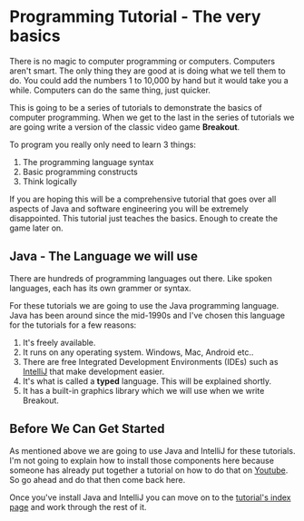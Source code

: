 # Programming Tutorial - The very basics

There is no magic to computer programming or computers. Computers aren't
smart. The only thing they are good at is doing what we tell them to do.
You could add the numbers 1 to 10,000 by hand but it would
take you a while. Computers can do the same thing, just quicker.

This is going to be a series of tutorials to demonstrate the basics
of computer programming. When we get to the last in the series of
tutorials we are going write a version of the classic video game **Breakout**.

To program you really only need to learn 3 things:

1. The programming language syntax
1. Basic programming constructs
1. Think logically

If you are hoping this will be a comprehensive tutorial that goes over all
aspects of Java and software engineering you will be extremely disappointed.
This tutorial just teaches the basics. Enough to create the game later on.

## Java - The Language we will use
There are hundreds of programming languages out there. Like spoken languages,
each has its own grammer or syntax.

For these tutorials we are going to use the Java programming language. Java 
has been around since the mid-1990s and I've chosen this language for the 
tutorials for a few reasons:

1. It's freely available.
1. It runs on any operating system. Windows, Mac, Android etc..
1. There are free Integrated Development Environments (IDEs) such as 
   [IntelliJ](https://www.jetbrains.com/idea/) that make development easier.
1. It's what is called a **typed** language. This will be explained shortly.
1. It has a built-in graphics library which we will use when we write Breakout.

## Before We Can Get Started
As mentioned above we are going to use Java and IntelliJ for these tutorials.
I'm not going to explain how to install those components here because someone
has already put together a tutorial on how to do that on 
[Youtube](https://www.youtube.com/watch?v=2CFufshk86I). So go ahead and do that
then come back here.

Once you've install Java and IntelliJ you can move on to the
 [tutorial's index page](TUTORIAL_INDEX.md) and work through the rest of it.
